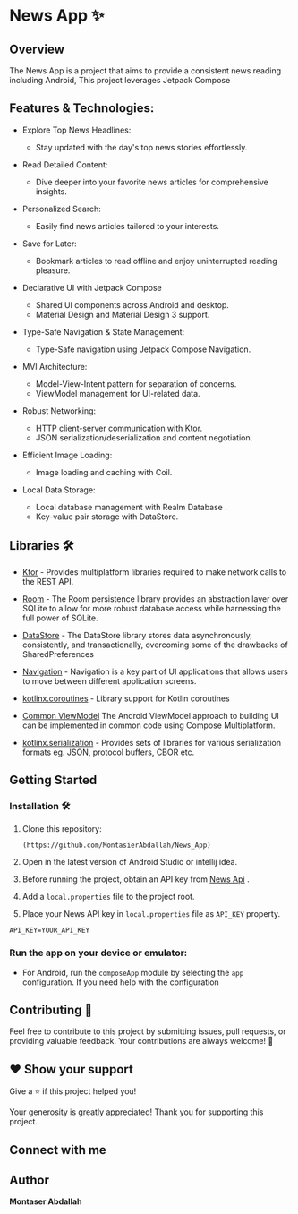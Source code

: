 # News App ✨



## Overview

The News  App is a  project that aims to provide a consistent news reading
 including Android,  This project leverages Jetpack Compose


## Features & Technologies:

* Explore Top News Headlines:
    * Stay updated with the day's top news stories effortlessly.
* Read Detailed Content:
    * Dive deeper into your favorite news articles for comprehensive insights.
* Personalized Search:
    * Easily find news articles tailored to your interests.
* Save for Later:
    * Bookmark articles to read offline and enjoy uninterrupted reading pleasure.

* Declarative UI with Jetpack Compose
    * Shared UI components across Android and desktop.
    * Material Design and Material Design 3 support.
* Type-Safe Navigation & State Management:
  * Type-Safe navigation using Jetpack Compose Navigation.
* MVI Architecture:
    * Model-View-Intent pattern for separation of concerns.
    * ViewModel management for UI-related data.
* Robust Networking:
    * HTTP client-server communication with Ktor.
    * JSON serialization/deserialization and content negotiation.
* Efficient Image Loading:
    * Image loading and caching with Coil.
* Local Data Storage:
    * Local database management with Realm Database .
    * Key-value pair storage with DataStore.


## Libraries 🛠️


- [Ktor](https://ktor.io/docs/http-client-multiplatform.html) - Provides multiplatform libraries required to make
  network calls to the REST API.

- [Room](https://developer.android.com/kotlin/multiplatform/room) - The Room persistence library provides an abstraction
  layer over SQLite to allow for more robust database access while harnessing the full power of SQLite.
- [DataStore](https://developer.android.com/kotlin/multiplatform/datastore) - The DataStore library stores data
  asynchronously, consistently, and transactionally, overcoming some of the drawbacks of SharedPreferences
- [Navigation](https://www.jetbrains.com/help/kotlin-multiplatform-dev/compose-navigation-routing.html) - Navigation is
  a key part of UI applications that allows users to move between different application screens.
- [kotlinx.coroutines](https://github.com/Kotlin/kotlinx.coroutines) - Library support for Kotlin coroutines 
 
- [Common ViewModel](https://www.jetbrains.com/help/kotlin/compose-viewmodel.html) The Android
  ViewModel approach to building UI can be implemented in common code using Compose Multiplatform.
- [kotlinx.serialization](https://github.com/Kotlin/kotlinx.serialization) - Provides sets of libraries for various
  serialization formats eg. JSON, protocol buffers, CBOR etc.

## Getting Started

### Installation 🛠️

1. Clone this repository:
   ```
   (https://github.com/MontasierAbdallah/News_App)
   ```

2. Open in the latest version of Android Studio or intellij idea.
3. Before running the project, obtain an API key from [News Api](https://newsapi.org/) .
4. Add a `local.properties` file to the project root.
5. Place your News API key in `local.properties` file as `API_KEY` property.

```properties
API_KEY=YOUR_API_KEY
```

### Run the app on your device or emulator:

- For Android, run the `composeApp` module by selecting the `app` configuration. If you need help with the
  configuration








## Contributing 🤝

Feel free to contribute to this project by submitting issues, pull requests, or providing valuable feedback. Your
contributions are always welcome! 🙌

## ❤ Show your support

Give a ⭐️ if this project helped you!



Your generosity is greatly appreciated! Thank you for supporting this project.

## Connect with me



## Author

**Montaser Abdallah**


